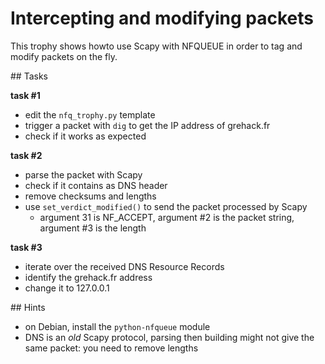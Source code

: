 # Intercepting and modifying packets

This trophy shows howto use Scapy with NFQUEUE in order to tag and modify
packets on the fly.

## Tasks

**task #1**

- edit the `nfq_trophy.py` template
- trigger a packet with `dig` to get the IP address of grehack.fr
- check if it works as expected


**task #2**

- parse the packet with Scapy
- check if it contains as DNS header
- remove checksums and lengths
- use `set_verdict_modified()` to send the packet processed by Scapy
  - argument 31 is NF_ACCEPT, argument #2 is the packet string, argument #3 is the length
 
**task #3**

- iterate over the received DNS Resource Records
- identify the grehack.fr address
- change it to 127.0.0.1

## Hints

- on Debian, install the `python-nfqueue` module
- DNS is an *old* Scapy protocol, parsing then building might not give the same
  packet: you need to remove lengths
